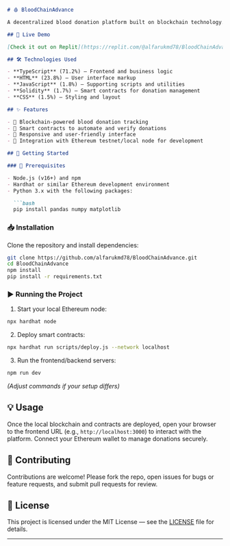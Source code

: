 ````markdown
# 🩸 BloodChainAdvance

A decentralized blood donation platform built on blockchain technology. BloodChainAdvance uses smart contracts to securely manage blood donations and connects donors, recipients, and hospitals with transparency and trust.

## 🚀 Live Demo

[Check it out on Replit](https://replit.com/@alfarukmd78/BloodChainAdvance)

## 🛠️ Technologies Used

- **TypeScript** (71.2%) — Frontend and business logic  
- **HTML** (23.8%) — User interface markup  
- **JavaScript** (1.8%) — Supporting scripts and utilities  
- **Solidity** (1.7%) — Smart contracts for donation management  
- **CSS** (1.5%) — Styling and layout  

## ✨ Features

- 🔗 Blockchain-powered blood donation tracking  
- 🤖 Smart contracts to automate and verify donations  
- 📱 Responsive and user-friendly interface  
- 🧪 Integration with Ethereum testnet/local node for development  

## 🏁 Getting Started

### 🔧 Prerequisites

- Node.js (v16+) and npm  
- Hardhat or similar Ethereum development environment  
- Python 3.x with the following packages:

  ```bash
  pip install pandas numpy matplotlib
````

### 📥 Installation

Clone the repository and install dependencies:

```bash
git clone https://github.com/alfarukmd78/BloodChainAdvance.git
cd BloodChainAdvance
npm install
pip install -r requirements.txt
```

### ▶️ Running the Project

1. Start your local Ethereum node:

```bash
npx hardhat node
```

2. Deploy smart contracts:

```bash
npx hardhat run scripts/deploy.js --network localhost
```

3. Run the frontend/backend servers:

```bash
npm run dev
```

*(Adjust commands if your setup differs)*

## 💡 Usage

Once the local blockchain and contracts are deployed, open your browser to the frontend URL (e.g., `http://localhost:3000`) to interact with the platform. Connect your Ethereum wallet to manage donations securely.

## 🤝 Contributing

Contributions are welcome! Please fork the repo, open issues for bugs or feature requests, and submit pull requests for review.

## 📄 License

This project is licensed under the MIT License — see the [LICENSE](LICENSE) file for details.

---
